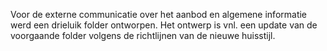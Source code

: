 Voor de externe communicatie over het aanbod en algemene informatie werd een drieluik folder ontworpen. Het ontwerp is vnl. een update van de voorgaande folder volgens de richtlijnen van de nieuwe huisstijl.